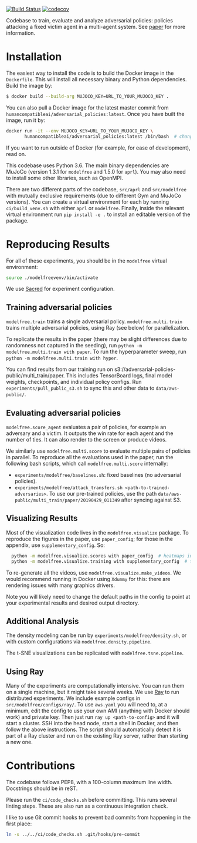 [![Build Status](https://travis-ci.com/HumanCompatibleAI/adversarial-policies.svg?branch=master)](https://travis-ci.com/HumanCompatibleAI/adversarial-policies)
[![codecov](https://codecov.io/gh/HumanCompatibleAI/adversarial-policies/branch/master/graph/badge.svg)](https://codecov.io/gh/HumanCompatibleAI/adversarial-policies)

Codebase to train, evaluate and analyze adversarial policies: policies attacking a fixed victim
agent in a multi-agent system. See [paper](https://arxiv.org/abs/1905.10615) for more information.

# Installation

The easiest way to install the code is to build the Docker image in the `Dockerfile`.
This will install all necessary binary and Python dependencies. Build the image by:

  ```bash
  $ docker build --build-arg MUJOCO_KEY=URL_TO_YOUR_MUJOCO_KEY .
  ```

You can also pull a Docker image for the latest master commit from
`humancompatibleai/adversarial_policies:latest`. Once you have built the image, run it by:

  ```bash
  docker run -it --env MUJOCO_KEY=URL_TO_YOUR_MUJOCO_KEY \
         humancompatibleai/adversarial_policies:latest /bin/bash  # change tag if built locally
  ```

If you want to run outside of Docker (for example, for ease of development), read on.

This codebase uses Python 3.6. The main binary dependencies are MuJoCo (version 1.3.1 for
`modelfree` and 1.5.0 for `aprl`). You may also need to install some other libraries,
such as OpenMPI.

There are two different parts of the codebase, `src/aprl` and `src/modelfree` with mutually
exclusive requirements (due to different Gym and MuJoCo versions). You can create a
virtual environment for each by running `ci/build_venv.sh` with either `aprl` or `modelfree`.
Finally, inside the relevant virtual environment run `pip install -e .` to install an editable
version of the package.

# Reproducing Results

For all of these experiments, you should be in the `modelfree` virtual environment:

  ```bash
  source ./modelfreevenv/bin/activate
  ```

We use [Sacred](https://github.com/IDSIA/sacred) for experiment configuration.

## Training adversarial policies

`modelfree.train` trains a single adversarial policy. `modelfree.multi.train` trains multiple
adversarial policies, using Ray (see below) for parallelization.

To replicate the results in the paper (there may be slight differences due to randomness not
captured in the seeding), run `python -m modelfree.multi.train with paper`. To run the
hyperparameter sweep, run `python -m modelfree.multi.train with hyper`.

You can find results from our training run on s3://adversarial-policies-public/multi_train/paper.
This includes TensorBoard logs, final model weights, checkpoints, and individual policy configs.
Run `experiments/pull_public_s3.sh` to sync this and other data to `data/aws-public/`.

## Evaluating adversarial policies

`modelfree.score_agent` evaluates a pair of policies, for example an adversary and a victim.
It outputs the win rate for each agent and the number of ties. It can also render to the screen
or produce videos.

We similarly use `modelfree.multi.score` to evaluate multiple pairs of policies in parallel.
To reproduce all the evaluations used in the paper, run the following bash scripts, which call
`modelfree.multi.score` internally:
  - `experiments/modelfree/baselines.sh`: fixed baselines (no adversarial policies).
  - `experiments/modelfree/attack_transfers.sh <path-to-trained-adversaries>`. To use our
     pre-trained policies, use the path `data/aws-public/multi_train/paper/20190429_011349`
     after syncing against S3.

## Visualizing Results

Most of the visualization code lives in the `modelfree.visualize` package. To reproduce the figures
in the paper, use `paper_config`; for those in the appendix, use `supplementary_config`. So:

```bash
  python -m modelfree.visualize.scores with paper_config  # heatmaps in the paper
  python -m modelfree.visualize.training with supplementary_config  # training curves in appendix
```

To re-generate all the videos, use `modelfree.visualize.make_videos`. We would recommend running
in Docker using `Xdummy` for this: there are rendering issues with many graphics drivers.

Note you will likely need to change the default paths in the config to point at your experimental
results and desired output directory.

## Additional Analysis

The density modeling can be run by `experiments/modelfree/density.sh`, or with custom
configurations via `modelfree.density.pipeline`.

The t-SNE visualizations can be replicated with `modelfree.tsne.pipeline`.

## Using Ray

Many of the experiments are computationally intensive. You can run them on a single machine, but it
might take several weeks. We use [Ray](https://github.com/ray-project/ray) to run distributed
experiments. We include example configs in `src/modelfree/configs/ray/`. To use `aws.yaml` you
will need to, at a minimum, edit the config to use your own AMI (anything with Docker should work)
and private key. Then just run `ray up <path-to-config>` and it will start a cluster. SSH into the
head node, start a shell in Docker, and then follow the above instructions. The script should
automatically detect it is part of a Ray cluster and run on the existing Ray server, rather than
starting a new one.

# Contributions

The codebase follows PEP8, with a 100-column maximum line width. Docstrings should be in reST.

Please run the `ci/code_checks.sh` before committing. This runs several linting steps.
These are also run as a continuous integration check.

I like to use Git commit hooks to prevent bad commits from happening in the first place:
```bash
ln -s ../../ci/code_checks.sh .git/hooks/pre-commit
```
